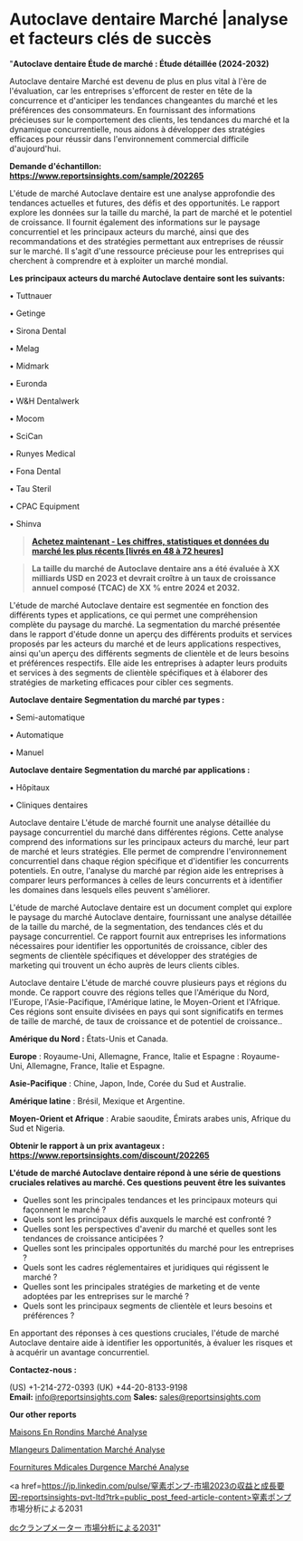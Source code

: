 # Autoclave dentaire Marché |analyse et facteurs clés de succès

"<strong>Autoclave dentaire Étude de marché : Étude détaillée (2024-2032)</strong>

Autoclave dentaire Marché est devenu de plus en plus vital à l'ère de l'évaluation, car les entreprises s'efforcent de rester en tête de la concurrence et d'anticiper les tendances changeantes du marché et les préférences des consommateurs. En fournissant des informations précieuses sur le comportement des clients, les tendances du marché et la dynamique concurrentielle, nous aidons à développer des stratégies efficaces pour réussir dans l'environnement commercial difficile d'aujourd'hui.

<strong>Demande d'échantillon: <a href=https://www.reportsinsights.com/sample/202265>https://www.reportsinsights.com/sample/202265</a></strong>

L'étude de marché Autoclave dentaire est une analyse approfondie des tendances actuelles et futures, des défis et des opportunités. Le rapport explore les données sur la taille du marché, la part de marché et le potentiel de croissance. Il fournit également des informations sur le paysage concurrentiel et les principaux acteurs du marché, ainsi que des recommandations et des stratégies permettant aux entreprises de réussir sur le marché. Il s'agit d'une ressource précieuse pour les entreprises qui cherchent à comprendre et à exploiter un marché mondial.

<strong>Les principaux acteurs du marché Autoclave dentaire sont les suivants:</strong>

• Tuttnauer

• Getinge

• Sirona Dental

• Melag

• Midmark

• Euronda

• W&H Dentalwerk

• Mocom

• SciCan

• Runyes Medical

• Fona Dental

• Tau Steril

• CPAC Equipment

• Shinva
<blockquote><a href=https://www.reportsinsights.com/buynow/202265><span style=text-decoration: underline;><strong>Achetez maintenant - Les chiffres, statistiques et données du marché les plus récents [livrés en 48 à 72 heures]</strong></span></a></blockquote>
<blockquote><span style=text-decoration: underline;><strong>La taille du marché de Autoclave dentaire ans a été évaluée à XX milliards USD en 2023 et devrait croître à un taux de croissance annuel composé (TCAC) de XX % entre 2024 et 2032.</strong></span></blockquote>
L'étude de marché Autoclave dentaire est segmentée en fonction des différents types et applications, ce qui permet une compréhension complète du paysage du marché. La segmentation du marché présentée dans le rapport d'étude donne un aperçu des différents produits et services proposés par les acteurs du marché et de leurs applications respectives, ainsi qu'un aperçu des différents segments de clientèle et de leurs besoins et préférences respectifs. Elle aide les entreprises à adapter leurs produits et services à des segments de clientèle spécifiques et à élaborer des stratégies de marketing efficaces pour cibler ces segments.

<strong>Autoclave dentaire Segmentation du marché par types :</strong>

• Semi-automatique

• Automatique

• Manuel

<strong>Autoclave dentaire Segmentation du marché par applications :</strong>

• Hôpitaux

• Cliniques dentaires

Autoclave dentaire L'étude de marché fournit une analyse détaillée du paysage concurrentiel du marché dans différentes régions. Cette analyse comprend des informations sur les principaux acteurs du marché, leur part de marché et leurs stratégies. Elle permet de comprendre l'environnement concurrentiel dans chaque région spécifique et d'identifier les concurrents potentiels. En outre, l'analyse du marché par région aide les entreprises à comparer leurs performances à celles de leurs concurrents et à identifier les domaines dans lesquels elles peuvent s'améliorer.

L'étude de marché Autoclave dentaire est un document complet qui explore le paysage du marché Autoclave dentaire, fournissant une analyse détaillée de la taille du marché, de la segmentation, des tendances clés et du paysage concurrentiel. Ce rapport fournit aux entreprises les informations nécessaires pour identifier les opportunités de croissance, cibler des segments de clientèle spécifiques et développer des stratégies de marketing qui trouvent un écho auprès de leurs clients cibles.

Autoclave dentaire L'étude de marché couvre plusieurs pays et régions du monde. Ce rapport couvre des régions telles que l'Amérique du Nord, l'Europe, l'Asie-Pacifique, l'Amérique latine, le Moyen-Orient et l'Afrique. Ces régions sont ensuite divisées en pays qui sont significatifs en termes de taille de marché, de taux de croissance et de potentiel de croissance..

<strong>Amérique du Nord :</strong> États-Unis et Canada.

<strong>Europe</strong> : Royaume-Uni, Allemagne, France, Italie et Espagne : Royaume-Uni, Allemagne, France, Italie et Espagne.

<strong>Asie-Pacifique</strong> : Chine, Japon, Inde, Corée du Sud et Australie.

<strong>Amérique latine</strong> : Brésil, Mexique et Argentine.

<strong>Moyen-Orient et Afrique</strong> : Arabie saoudite, Émirats arabes unis, Afrique du Sud et Nigeria.

<strong>Obtenir le rapport à un prix avantageux : <a href=https://www.reportsinsights.com/discount/202265>https://www.reportsinsights.com/discount/202265</a></strong>

<strong>L'étude de marché Autoclave dentaire répond à une série de questions cruciales relatives au marché. Ces questions peuvent être les suivantes</strong>
<ul>
  <li>Quelles sont les principales tendances et les principaux moteurs qui façonnent le marché ?</li>
  <li>Quels sont les principaux défis auxquels le marché est confronté ?</li>
  <li>Quelles sont les perspectives d'avenir du marché et quelles sont les tendances de croissance anticipées ?</li>
  <li>Quelles sont les principales opportunités du marché pour les entreprises ?</li>
  <li>Quels sont les cadres réglementaires et juridiques qui régissent le marché ?</li>
  <li>Quelles sont les principales stratégies de marketing et de vente adoptées par les entreprises sur le marché ?</li>
  <li>Quels sont les principaux segments de clientèle et leurs besoins et préférences ?</li>
</ul>
En apportant des réponses à ces questions cruciales, l'étude de marché Autoclave dentaire aide à identifier les opportunités, à évaluer les risques et à acquérir un avantage concurrentiel.

<strong>Contactez-nous :</strong>

(US) +1-214-272-0393
(UK) +44-20-8133-9198
<strong>Email:</strong> <a>info@reportsinsights.com</a>
<strong>Sales:</strong> <a>sales@reportsinsights.com</a>

<strong>Our other reports</strong>

<a href=https://www.linkedin.com/pulse/maisons-en-rondins-march%C3%A9-rapport-2024-nouvelles-rjjlf/>Maisons En Rondins Marché Analyse</a>

<a href=https://www.linkedin.com/pulse/m%C3%A9langeurs-dalimentation-march%C3%A9-informations-xvc9c/>Mlangeurs Dalimentation Marché Analyse</a>

<a href=https://www.linkedin.com/pulse/fournitures-m%C3%A9dicales-durgence-march%C3%A9-plans-8iwjf/>Fournitures Mdicales Durgence Marché Analyse</a>

<a href=https://jp.linkedin.com/pulse/窒素ポンプ-市場2023の収益と成長要因-reportsinsights-pvt-ltd?trk=public_post_feed-article-content>窒素ポンプ 市場分析による2031</a>

<a href=https://www.linkedin.com/pulse/dcクランプメーター-市場dcクランプメーター-市場調査レポート-consumer-trends-chronicle-360/>dcクランプメーター 市場分析による2031</a>"
